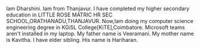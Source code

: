 Iam Dharshini. 
Iam from Thanjavur.
I have completed my higher secondary education in LITTLE ROSE MATRIC HR SEC SCHOOL,ORATHANADU,THANJAVUR.
Now,Iam doing my computer science engineering degree in KGiSL College[KiTE],Coimbatore.
Microsoft teams aren't installed in my laptop. 
My father name is Veeramani.
My mother name is Kavitha.
I have elder sibling.
His name is Hariharan.
